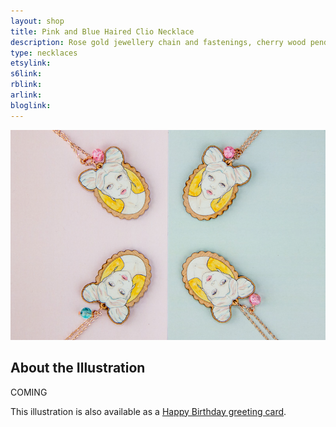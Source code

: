 ```yaml
---
layout: shop
title: Pink and Blue Haired Clio Necklace
description: Rose gold jewellery chain and fastenings, cherry wood pendant printed with a watercolour illustration with protective gloss seal. Hand assembled with a blue decorative bead.
type: necklaces
etsylink: 
s6link: 
rblink: 
arlink: 
bloglink: 
---
```


<div class="carosel">
    <img src="/assets/shop/clio-rose-gold-wooden-necklace.jpg" alt="Rose Gold and Wooden Pendant Necklace with a printed illustration of Pink and Blue Haired Clio, hand-made by A Rose Cast" title="Rose Gold and Wooden Pendant Necklace with a printed illustration of Pink and Blue Haired Clio, hand-made by @arosecast">
</div>

<h2>About the Illustration</h2>
COMING

This illustration is also available as a [Happy Birthday greeting card](/shop/clio-pink-blue-hair-birthday-card-card.html).